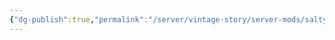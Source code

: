 ```yaml
---
{"dg-publish":true,"permalink":"/server/vintage-story/server-mods/salty-and-toast-s-immersive-mining/","tags":["vs-up-to-date"],"noteIcon":""}
---
```


